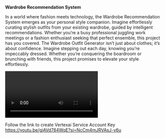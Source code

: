 **Wardrobe Recommendation System** 

In a world where fashion meets technology, the Wardrobe Recommendation System emerges as your personal style companion. Imagine effortlessly curating stylish outfits from your existing wardrobe, guided by intelligent recommendations. Whether you’re a busy professional juggling work meetings or a fashion enthusiast seeking that perfect ensemble, this project has you covered. The Wardrobe Outfit Generator isn’t just about clothes; it’s about confidence. Imagine stepping out each day, knowing you’re impeccably dressed. Whether you’re conquering the boardroom or brunching with friends, this project promises to elevate your style effortlessly.

![Demonstration of the System](https://github.com/lokhandevishant/Wardrobe-Recommendation-System/blob/main/Demonstration.mp4)


Follow the link to create Vertexai Service Account Key
https://youtu.be/gjAVd784WqE?si=NcCm4mJRVAsJ-v6u

